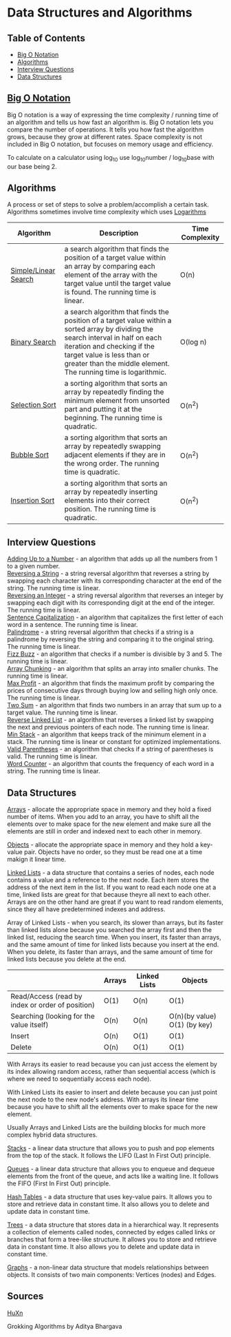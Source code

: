 # Data Structures and Algorithms

## Table of Contents

- [Big O Notation](#big-o-notation)
- [Algorithms](#algorithms)
- [Interview Questions](#interview-questions)
- [Data Structures](#data-structures)

## [Big O Notation](<Big O Notation.md>)

Big O notation is a way of expressing the time complexity / running time of an algorithm and tells us how fast an algorithm is. Big O notation lets you compare the number of operations. It tells you how fast the algorithm grows, because they grow at different rates. Space complexity is not included in Big O notation, but focuses on memory usage and efficiency. 

To calculate on a calculator using log<sub>10</sub> use log<sub>10</sub>number / log<sub>10</sub>base with our base being 2. 

## Algorithms
A process or set of steps to solve a problem/accomplish a certain task. 
Algorithms sometimes involve time complexity which uses [Logarithms](../Logarithms.md)

| Algorithm | Description | Time Complexity |
| --- | --- | --- |
| [Simple/Linear Search](<Linear Search.md>) | a search algorithm that finds the position of a target value within an array by comparing each element of the array with the target value until the target value is found. The running time is linear.| O(n) |
| [Binary Search](<Binary Search.md>) | a search algorithm that finds the position of a target value within a sorted array by dividing the search interval in half on each iteration and checking if the target value is less than or greater than the middle element. The running time is logarithmic. | O(log n) |
| [Selection Sort](<Selection Sort.md>) | a sorting algorithm that sorts an array by repeatedly finding the minimum element from unsorted part and putting it at the beginning. The running time is quadratic. | O(n<sup>2</sup>) |
| [Bubble Sort](<Bubble Sort.md>) | a sorting algorithm that sorts an array by repeatedly swapping adjacent elements if they are in the wrong order. The running time is quadratic. | O(n<sup>2</sup>) |
| [Insertion Sort](<Insertion Sort.md>) | a sorting algorithm that sorts an array by repeatedly inserting elements into their correct position. The running time is quadratic. | O(n<sup>2</sup>) |


## Interview Questions
[Adding Up to a Number](<../Adding Up to a Number>) - an algorithm that adds up all the numbers from 1 to a given number.  
[Reversing a String](<../Reverse String.md>) - a string reversal algorithm that reverses a string by swapping each character with its corresponding character at the end of the string. The running time is linear.  
[Reversing an Integer](<../Reverse Integer.md>) - a string reversal algorithm that reverses an integer by swapping each digit with its corresponding digit at the end of the integer. The running time is linear.  
[Sentence Capitalization](<../Sentence Capitalization.md>) - an algorithm that capitalizes the first letter of each word in a sentence. The running time is linear.   
[Palindrome](../Palindrome.md) - a string reversal algorithm that checks if a string is a palindrome by reversing the string and comparing it to the original string. The running time is linear.   
[Fizz Buzz](<../Fizz Buzz.md>) - an algorithm that checks if a number is divisible by 3 and 5. The running time is linear.   
[Array Chunking](<../Array Chunking.md>) - an algorithm that splits an array into smaller chunks. The running time is linear.   
[Max Profit](<../Max Profit.md>) - an algorithm that finds the maximum profit by comparing the prices of consecutive days through buying low and selling high only once. The running time is linear.   
[Two Sum](<../Two Sum.md>) - an algorithm that finds two numbers in an array that sum up to a target value. The running time is linear.   
[Reverse Linked List](<Linked Lists.md>) - an algorithm that reverses a linked list by swapping the next and previous pointers of each node. The running time is linear.  
[Min Stack](../Stacks.md) - an algorithm that keeps track of the minimum element in a stack. The running time is linear or constant for optimized implementations.  
[Valid Parentheses](<../Valid Parentheses>) - an algorithm that checks if a string of parentheses is valid. The running time is linear.  
[Word Counter](<../Word Counter>) - an algorithm that counts the frequency of each word in a string. The running time is linear.  



## Data Structures

[Arrays](../Arrays.md) - allocate the appropriate space in memory and they hold a fixed number of items. When you add to an array, you have to shift all the elements over to make space for the new element and make sure all the elements are still in order and indexed next to each other in memory. 

[Objects](../Objects) - allocate the appropriate space in memory and they hold a key-value pair. Objects have no order, so they must be read one at a time makign it linear time. 

[Linked Lists](<Linked Lists.md>) - a data structure that contains a series of nodes, each node contains a value and a reference to the next node. Each item stores the address of the next item in the list. If you want to read each node one at a time, linked lists are great for that because theyre all next to each other. Arrays are on the other hand are great if you want to read random elements, since they all have predetermined indexes and address.

Array of Linked Lists - when you search, its slower than arrays, but its faster than linked lists alone because you searched the array first and then the linked list, reducing the search time. When you insert, its faster than arrays, and the same amount of time for linked lists because you insert at the end. When you delete, its faster than arrays, and the same amount of time for linked lists because you delete at the end.

| | Arrays | Linked Lists | Objects |
| --- | --- | --- | --- |
| Read/Access (read by index or order of position) | O(1) | O(n) | O(1) |
| Searching (looking for the value itself)| O(n) | O(n) | O(n)(by value) O(1) (by key) |
| Insert | O(n) | O(1) | O(1) |
| Delete | O(n) | O(1) | O(1) |

With Arrays its easier to read because you can just access the element by its index allowing random access, rather than sequential access (which is where we need to sequentially access each node).

With Linked Lists its easier to insert and delete because you can just point the next node to the new node's address. With arrays its linear time because you have to shift all the elements over to make space for the new element.

Usually Arrays and Linked Lists are the building blocks for much more complex hybrid data structures. 

[Stacks](../Stacks.md) - a linear data structure that allows you to push and pop elements from the top of the stack. It follows the LIFO (Last In First Out) principle.

[Queues](../Queues.md) - a linear data structure that allows you to enqueue and dequeue elements from the front of the queue, and acts like a waiting line. It follows the FIFO (First In First Out) principle.

[Hash Tables](<Hash Tables.md>) - a data structure that uses key-value pairs. It allows you to store and retrieve data in constant time. It also allows you to delete and update data in constant time.

[Trees](Trees.md) - a data structure that stores data in a hierarchical way. It represents a collection of elements called nodes, connected by edges called links or branches that form a tree-like structure. It allows you to store and retrieve data in constant time. It also allows you to delete and update data in constant time.

[Graphs](Graphs.md) - a non-linear data structure that models relationships between objects. It consists of two main components: Vertices (nodes) and Edges. 
## Sources

[HuXn](https://www.youtube.com/watch?v=wBtPGnVnA9g)

Grokking Algorithms by Aditya Bhargava




